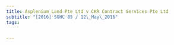 ```yaml
---
title: Asplenium Land Pte Ltd v CKR Contract Services Pte Ltd 
subtitle: "[2016] SGHC 85 / 12\_May\_2016"
tags:


---
```


